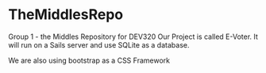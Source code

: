 # TheMiddlesRepo
Group 1 - the Middles Repository for DEV320
Our Project is called E-Voter.
It will run on a Sails server and use SQLite as a database.

We are also using bootstrap as a CSS Framework
